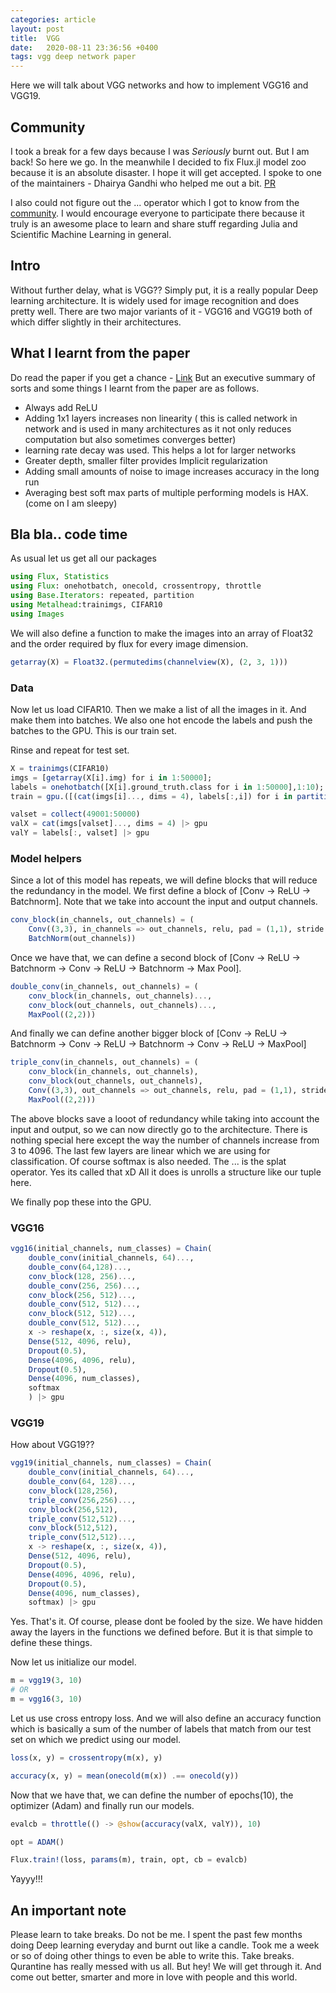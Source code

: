 ```yaml
---
categories: article
layout: post
title:  VGG
date:   2020-08-11 23:36:56 +0400
tags: vgg deep network paper
---
```


Here we will talk about VGG networks and how to implement VGG16 and VGG19.

## Community
I took a break for a few days because I was *Seriously* burnt out. But I am back! So here we go. 
In the meanwhile I decided to fix Flux.jl model zoo because it is an absolute disaster. I hope it will get accepted. I spoke to one of the maintainers - Dhairya Gandhi who helped me out a bit. [PR](https://github.com/FluxML/model-zoo/pull/249)

I also could not figure out the ... operator which I got to know from the [community](discourse.julialang.org/). I would encourage everyone to participate there because it truly is an awesome place to learn and share stuff regarding Julia and Scientific Machine Learning in general.

## Intro
Without further delay, what is VGG??
Simply put, it is a really popular Deep learning architecture. It is widely used for image recognition and does pretty well. There are two major variants of it - VGG16 and VGG19 both of which differ slightly in their architectures.

## What I learnt from the paper
Do read the paper if you get a chance - [Link](https://arxiv.org/pdf/1409.1556.pdf)
But an executive summary of sorts and some things I learnt from the paper are as follows.

- Always add ReLU
- Adding 1x1 layers increases non linearity ( this is called network in network and is used in many architectures as it not only reduces computation but also sometimes converges better)
- learning rate decay was used. This helps a lot for larger networks
- Greater depth, smaller filter provides Implicit regularization 
- Adding small amounts of noise to image increases accuracy in the long run
- Averaging best soft max parts of multiple performing models is HAX. (come on I am sleepy)

## Bla bla.. code time

As usual let us get all our packages

``` julia
using Flux, Statistics
using Flux: onehotbatch, onecold, crossentropy, throttle
using Base.Iterators: repeated, partition
using Metalhead:trainimgs, CIFAR10
using Images
```

We will also define a function to make the images into an array of Float32 and the order required by flux for every image dimension.

``` julia
getarray(X) = Float32.(permutedims(channelview(X), (2, 3, 1)))
```

### Data

Now let us load CIFAR10. Then we make a list of all the images in it. And make them into batches. We also one hot encode the labels and push the batches to the GPU. This is our train set.

Rinse and repeat for test set.

``` julia
X = trainimgs(CIFAR10)
imgs = [getarray(X[i].img) for i in 1:50000];
labels = onehotbatch([X[i].ground_truth.class for i in 1:50000],1:10);
train = gpu.([(cat(imgs[i]..., dims = 4), labels[:,i]) for i in partition(1:49000, 100)]);

valset = collect(49001:50000)
valX = cat(imgs[valset]..., dims = 4) |> gpu
valY = labels[:, valset] |> gpu
```

### Model helpers

Since a lot of this model has repeats, we will define blocks that will reduce the redundancy in the model.
We first define a block of [Conv -> ReLU -> Batchnorm].
Note that we take into account the input and output channels.

``` julia
conv_block(in_channels, out_channels) = (
    Conv((3,3), in_channels => out_channels, relu, pad = (1,1), stride = (1,1)), 
    BatchNorm(out_channels))
```
Once we have that, we can define a second block of [Conv -> ReLU -> Batchnorm -> Conv -> ReLU -> Batchnorm -> Max Pool].

``` julia
double_conv(in_channels, out_channels) = (
    conv_block(in_channels, out_channels)...,
    conv_block(out_channels, out_channels)...,
    MaxPool((2,2)))
```

And finally we can define another bigger block of [Conv -> ReLU -> Batchnorm -> Conv -> ReLU -> Batchnorm -> Conv -> ReLU -> MaxPool]

``` julia
triple_conv(in_channels, out_channels) = (
    conv_block(in_channels, out_channels),
    conv_block(out_channels, out_channels),
    Conv((3,3), out_channels => out_channels, relu, pad = (1,1), stride = (1,1)),
    MaxPool((2,2)))
```

The above blocks save a looot of redundancy while taking into account the input and output, so we can now directly go to the architecture.
There is nothing special here except the way the number of channels increase from 3 to 4096. The last few layers are linear which we are using for classification. Of course softmax is also needed.
The ... is the splat operator. Yes its called that xD
All it does is unrolls a structure like our tuple here.

We finally pop these into the GPU.

### VGG16

``` julia
vgg16(initial_channels, num_classes) = Chain(
    double_conv(initial_channels, 64)...,
    double_conv(64,128)...,
    conv_block(128, 256)...,
    double_conv(256, 256)...,  
    conv_block(256, 512)...,
    double_conv(512, 512)...,
    conv_block(512, 512)...,
    double_conv(512, 512)...,
    x -> reshape(x, :, size(x, 4)),
    Dense(512, 4096, relu),
    Dropout(0.5),
    Dense(4096, 4096, relu),
    Dropout(0.5),
    Dense(4096, num_classes), 
    softmax
    ) |> gpu

```

### VGG19
How about VGG19?? 

``` julia
vgg19(initial_channels, num_classes) = Chain(
    double_conv(initial_channels, 64)...,
    double_conv(64, 128)...,
    conv_block(128,256),
    triple_conv(256,256)...,
    conv_block(256,512),
    triple_conv(512,512)...,
    conv_block(512,512),
    triple_conv(512,512)...,
    x -> reshape(x, :, size(x, 4)),
    Dense(512, 4096, relu),
    Dropout(0.5),
    Dense(4096, 4096, relu),
    Dropout(0.5),
    Dense(4096, num_classes),
    softmax) |> gpu

```

Yes. That's it. Of course, please dont be fooled by the size. We have hidden away the layers in the functions we defined before. But it is that simple to define these things.

Now let us initialize our model.

``` julia
m = vgg19(3, 10)
# OR
m = vgg16(3, 10)

```

Let us use cross entropy loss. And we will also define an accuracy function which is basically a sum of the number of labels that match from our test set on which we predict using our model.

``` julia
loss(x, y) = crossentropy(m(x), y)

accuracy(x, y) = mean(onecold(m(x)) .== onecold(y))
```

Now that we have that, we can define the number of epochs(10), the optimizer (Adam) and finally run our models.

``` julia
evalcb = throttle(() -> @show(accuracy(valX, valY)), 10)

opt = ADAM()

Flux.train!(loss, params(m), train, opt, cb = evalcb)
```

Yayyy!!!

## An important note

Please learn to take breaks. Do not be me. I spent the past few months doing Deep learning everyday and burnt out like a candle. Took me a week or so of doing other things to even be able to write this. Take breaks. 
Qurantine has really messed with us all. But hey! We will get through it. And come out better, smarter and more in love with people and this world.
